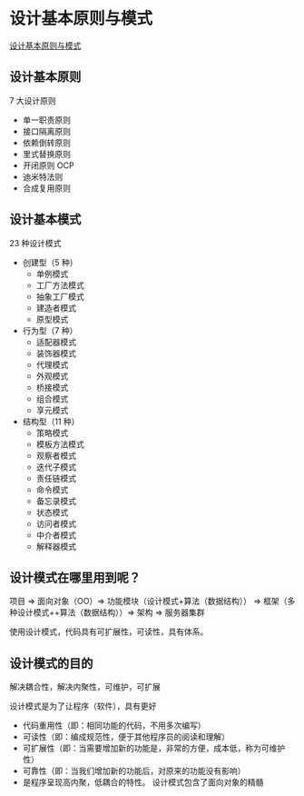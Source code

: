 # 设计基本原则与模式

[设计基本原则与模式](https://www.bilibili.com/video/BV1G4411c7N4/?p=3&spm_id_from=pageDriver&vd_source=715c89194d32bd4beac2dee7ba1cc9ae)

## 设计基本原则

7 大设计原则

- 单一职责原则
- 接口隔离原则
- 依赖倒转原则
- 里式替换原则
- 开闭原则 OCP
- 迪米特法则
- 合成复用原则

## 设计基本模式

23 种设计模式

- 创建型（5 种）
  - 单例模式
  - 工厂方法模式
  - 抽象工厂模式
  - 建造者模式
  - 原型模式
- 行为型（7 种）
  - 适配器模式
  - 装饰器模式
  - 代理模式
  - 外观模式
  - 桥接模式
  - 组合模式
  - 享元模式
- 结构型（11 种）
  - 策略模式
  - 模板方法模式
  - 观察者模式
  - 迭代子模式
  - 责任链模式
  - 命令模式
  - 备忘录模式
  - 状态模式
  - 访问者模式
  - 中介者模式
  - 解释器模式

## 设计模式在哪里用到呢？

项目 => 面向对象（OO）=> 功能模块（设计模式+算法（数据结构）） => 框架（多种设计模式++算法（数据结构））=> 架构 => 服务器集群

使用设计模式，代码具有可扩展性，可读性，具有体系。

## 设计模式的目的

解决耦合性，解决内聚性，可维护，可扩展

设计模式是为了让程序（软件），具有更好

- 代码重用性（即：相同功能的代码，不用多次编写）
- 可读性（即：编成规范性，便于其他程序员的阅读和理解）
- 可扩展性（即：当需要增加新的功能是，非常的方便，成本低，称为可维护性）
- 可靠性（即：当我们增加新的功能后，对原来的功能没有影响）
- 是程序呈现高内聚，低耦合的特性。
  设计模式包含了面向对象的精髓
